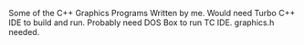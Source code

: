 Some of the C++ Graphics Programs Written by me.
Would need Turbo C++ IDE to build and run.
Probably need DOS Box to run TC IDE.
graphics.h needed.

